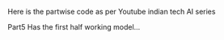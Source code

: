 
Here is the partwise code as per Youtube indian tech AI series

Part5 Has the first half working model...
